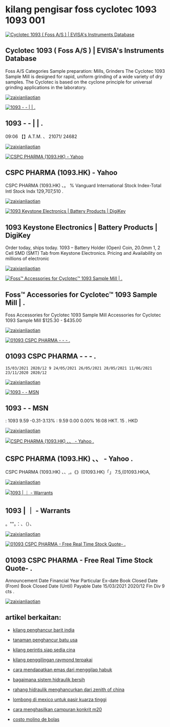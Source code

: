 # kilang pengisar foss cyclotec 1093 1093 001
<a href="https://mnn.zoosnet.net/LR/Chatpre.aspx?id=MNN94995150&p=https://topgrinding.com/" target="_blank">![Cyclotec 1093 ( Foss A/S ) | EVISA's Instruments Database](https://github.com/technlg/images/blob/main/40.jpg)</a>
## Cyclotec 1093 ( Foss A/S ) | EVISA's Instruments Database
Foss A/S Categories Sample preparation: Mills, Grinders The Cyclotec 1093 Sample Mill is designed for rapid, uniform grinding of a wide variety of dry samples. The Cyclotec is based on the cyclone principle for universal grinding applications in the laboratory.
<a href="https://mnn.zoosnet.net/LR/Chatpre.aspx?id=MNN94995150&p=https://topgrinding.com/" target="_blank"><img src="https://github.com/technlg/images/raw/main/chat11.jpg" alt="zaixianliaotian"/></a><a href="//whatsapp.shibangsoft.com/WhatsApp.php" ><img src="https://github.com/technlg/images/raw/main/chat11.png" alt=""></a>
<a href="https://mnn.zoosnet.net/LR/Chatpre.aspx?id=MNN94995150&p=https://topgrinding.com/" target="_blank">![1093  - - | | .](https://github.com/technlg/images/blob/main/21.jpg)</a>
## 1093  - - | | .
09:06 【】A.T.M. 、 21071/ 24682 
<a href="https://mnn.zoosnet.net/LR/Chatpre.aspx?id=MNN94995150&p=https://topgrinding.com/" target="_blank"><img src="https://github.com/technlg/images/raw/main/chat11.jpg" alt="zaixianliaotian"/></a><a href="//whatsapp.shibangsoft.com/WhatsApp.php" ><img src="https://github.com/technlg/images/raw/main/chat11.png" alt=""></a>
<a href="https://mnn.zoosnet.net/LR/Chatpre.aspx?id=MNN94995150&p=https://topgrinding.com/" target="_blank">![CSPC PHARMA (1093.HK) - Yahoo ](https://github.com/technlg/images/blob/main/9.jpg)</a>
## CSPC PHARMA (1093.HK) - Yahoo 
 CSPC PHARMA (1093.HK) 、。  %  Vanguard International Stock Index-Total Intl Stock Indx 129,707,510 .
<a href="https://mnn.zoosnet.net/LR/Chatpre.aspx?id=MNN94995150&p=https://topgrinding.com/" target="_blank"><img src="https://github.com/technlg/images/raw/main/chat11.jpg" alt="zaixianliaotian"/></a><a href="//whatsapp.shibangsoft.com/WhatsApp.php" ><img src="https://github.com/technlg/images/raw/main/chat11.png" alt=""></a>
<a href="https://mnn.zoosnet.net/LR/Chatpre.aspx?id=MNN94995150&p=https://topgrinding.com/" target="_blank">![1093 Keystone Electronics | Battery Products | DigiKey](https://github.com/technlg/images/blob/main/14.jpg)</a>
## 1093 Keystone Electronics | Battery Products | DigiKey
Order today, ships today. 1093 – Battery Holder (Open) Coin, 20.0mm 1, 2 Cell SMD (SMT) Tab from Keystone Electronics. Pricing and Availability on millions of electronic
<a href="https://mnn.zoosnet.net/LR/Chatpre.aspx?id=MNN94995150&p=https://topgrinding.com/" target="_blank"><img src="https://github.com/technlg/images/raw/main/chat11.jpg" alt="zaixianliaotian"/></a><a href="//whatsapp.shibangsoft.com/WhatsApp.php" ><img src="https://github.com/technlg/images/raw/main/chat11.png" alt=""></a>
<a href="https://mnn.zoosnet.net/LR/Chatpre.aspx?id=MNN94995150&p=https://topgrinding.com/" target="_blank">![Foss™ Accessories for Cyclotec™ 1093 Sample Mill | .](https://github.com/technlg/images/blob/main/9.jpg)</a>
## Foss™ Accessories for Cyclotec™ 1093 Sample Mill | .
Foss Accessories for Cyclotec 1093 Sample Mill Accessories for Cyclotec 1093 Sample Mill $125.30 - $435.00
<a href="https://mnn.zoosnet.net/LR/Chatpre.aspx?id=MNN94995150&p=https://topgrinding.com/" target="_blank"><img src="https://github.com/technlg/images/raw/main/chat11.jpg" alt="zaixianliaotian"/></a><a href="//whatsapp.shibangsoft.com/WhatsApp.php" ><img src="https://github.com/technlg/images/raw/main/chat11.png" alt=""></a>
<a href="https://mnn.zoosnet.net/LR/Chatpre.aspx?id=MNN94995150&p=https://topgrinding.com/" target="_blank">![01093 CSPC PHARMA - - - .](https://github.com/technlg/images/blob/main/26.jpg)</a>
## 01093 CSPC PHARMA - - - .
    15/03/2021 2020/12 9 24/05/2021 26/05/2021 28/05/2021 11/06/2021 23/11/2020 2020/12 
<a href="https://mnn.zoosnet.net/LR/Chatpre.aspx?id=MNN94995150&p=https://topgrinding.com/" target="_blank"><img src="https://github.com/technlg/images/raw/main/chat11.jpg" alt="zaixianliaotian"/></a><a href="//whatsapp.shibangsoft.com/WhatsApp.php" ><img src="https://github.com/technlg/images/raw/main/chat11.png" alt=""></a>
<a href="https://mnn.zoosnet.net/LR/Chatpre.aspx?id=MNN94995150&p=https://topgrinding.com/" target="_blank">![1093 -  - MSN ](https://github.com/technlg/images/blob/main/6.jpg)</a>
## 1093 -  - MSN 
: 1093 9.59 -0.31-3.13% : 9.59 0.00 0.00% 16:08 HKT. 15 . HKD   
<a href="https://mnn.zoosnet.net/LR/Chatpre.aspx?id=MNN94995150&p=https://topgrinding.com/" target="_blank"><img src="https://github.com/technlg/images/raw/main/chat11.jpg" alt="zaixianliaotian"/></a><a href="//whatsapp.shibangsoft.com/WhatsApp.php" ><img src="https://github.com/technlg/images/raw/main/chat11.png" alt=""></a>
<a href="https://mnn.zoosnet.net/LR/Chatpre.aspx?id=MNN94995150&p=https://topgrinding.com/" target="_blank">![CSPC PHARMA (1093.HK) 、、 - Yahoo .](https://github.com/technlg/images/blob/main/21.jpg)</a>
## CSPC PHARMA (1093.HK) 、、 - Yahoo .
 CSPC PHARMA (1093.HK) 、、,。《》(01093.HK)「」 7.5,(01093.HK)A, 
<a href="https://mnn.zoosnet.net/LR/Chatpre.aspx?id=MNN94995150&p=https://topgrinding.com/" target="_blank"><img src="https://github.com/technlg/images/raw/main/chat11.jpg" alt="zaixianliaotian"/></a><a href="//whatsapp.shibangsoft.com/WhatsApp.php" ><img src="https://github.com/technlg/images/raw/main/chat11.png" alt=""></a>
<a href="https://mnn.zoosnet.net/LR/Chatpre.aspx?id=MNN94995150&p=https://topgrinding.com/" target="_blank">![1093 | ｜ - Warrants](https://github.com/technlg/images/blob/main/16.jpg)</a>
## 1093 | ｜ - Warrants
。""。：、（）、
<a href="https://mnn.zoosnet.net/LR/Chatpre.aspx?id=MNN94995150&p=https://topgrinding.com/" target="_blank"><img src="https://github.com/technlg/images/raw/main/chat11.jpg" alt="zaixianliaotian"/></a><a href="//whatsapp.shibangsoft.com/WhatsApp.php" ><img src="https://github.com/technlg/images/raw/main/chat11.png" alt=""></a>
<a href="https://mnn.zoosnet.net/LR/Chatpre.aspx?id=MNN94995150&p=https://topgrinding.com/" target="_blank">![01093 CSPC PHARMA - Free Real Time Stock Quote- .](https://github.com/technlg/images/blob/main/1.jpg)</a>
## 01093 CSPC PHARMA - Free Real Time Stock Quote- .
Announcement Date Financial Year Particular Ex-date Book Closed Date (From) Book Closed Date (Until) Payable Date 15/03/2021 2020/12 Fin Div 9 cts .
<a href="https://mnn.zoosnet.net/LR/Chatpre.aspx?id=MNN94995150&p=https://topgrinding.com/" target="_blank"><img src="https://github.com/technlg/images/raw/main/chat11.jpg" alt="zaixianliaotian"/></a><a href="//whatsapp.shibangsoft.com/WhatsApp.php" ><img src="https://github.com/technlg/images/raw/main/chat11.png" alt=""></a>
## artikel berkaitan:
* [kilang penghancur barit india](kilang%20penghancur%20barit%20india.md)
* [tanaman penghancur batu usa](tanaman%20penghancur%20batu%20usa.md)
* [kilang perintis siap sedia cina](kilang%20perintis%20siap%20sedia%20cina.md)
* [kilang penggilingan raymond terpakai](kilang%20penggilingan%20raymond%20terpakai.md)
* [cara mendapatkan emas dari menggilap habuk](cara%20mendapatkan%20emas%20dari%20menggilap%20habuk.md)
* [bagaimana sistem hidraulik bersih](bagaimana%20sistem%20hidraulik%20bersih.md)
* [rahang hidraulik menghancurkan dari zenith of china](rahang%20hidraulik%20menghancurkan%20dari%20zenith%20of%20china.md)
* [lombong di mexico untuk pasir kuarza tinggi](lombong%20di%20mexico%20untuk%20pasir%20kuarza%20tinggi.md)
* [cara menghasilkan campuran konkrit m20](cara%20menghasilkan%20campuran%20konkrit%20m20.md)
* [costo molino de bolas](costo%20molino%20de%20bolas.md)

